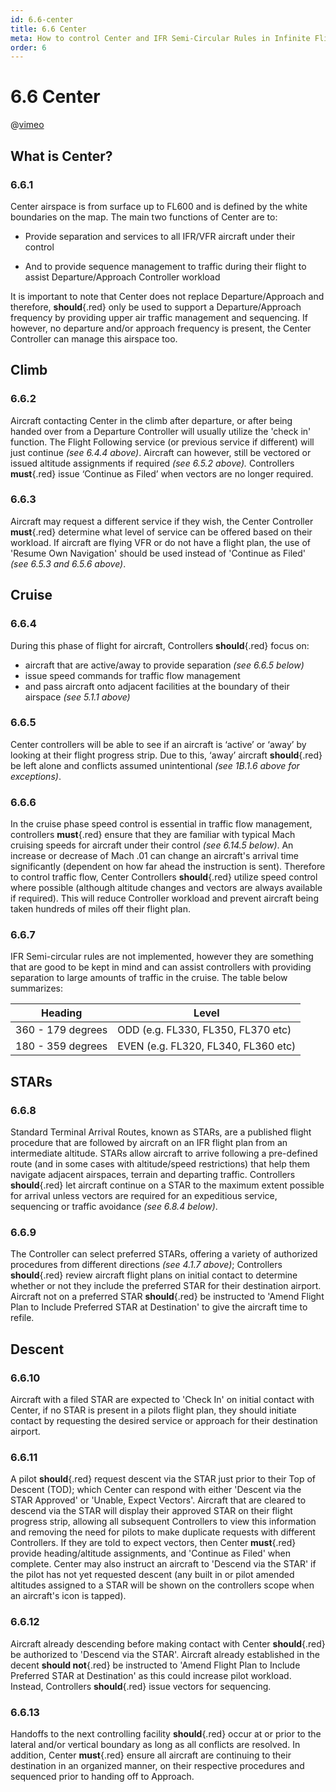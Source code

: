 ```yaml
---
id: 6.6-center
title: 6.6 Center
meta: How to control Center and IFR Semi-Circular Rules in Infinite Flight.
order: 6
---
```


# 6.6 Center


@[vimeo](423210474)


## What is Center?



### 6.6.1    

Center airspace is from surface up to FL600 and is defined by the white boundaries on the map. The main two functions of Center are to:

 

 -    Provide separation and services to all IFR/VFR aircraft under their control

 -    And to provide sequence management to traffic during their flight to assist Departure/Approach Controller workload

 

It is important to note that Center does not replace Departure/Approach and therefore, **should**{.red} only be used to support a Departure/Approach frequency by providing upper air traffic management and sequencing. If however, no departure and/or approach frequency is present, the Center Controller can manage this airspace too.

 

## Climb



### 6.6.2 

Aircraft contacting Center in the climb after departure, or after being handed over from a Departure Controller will usually utilize the 'check in' function. The Flight Following service (or previous service if different) will just continue *(see 6.4.4 above)*. Aircraft can however, still be vectored or issued altitude assignments if required *(see 6.5.2 above).* Controllers **must**{.red} issue ‘Continue as Filed’ when vectors are no longer required.



### 6.6.3 

Aircraft may request a different service if they wish, the Center Controller **must**{.red} determine what level of service can be offered based on their workload. If aircraft are flying VFR or do not have a flight plan, the use of 'Resume Own Navigation' should be used instead of 'Continue as Filed' *(see 6.5.3 and 6.5.6 above)*.



## Cruise



### 6.6.4

During this phase of flight for aircraft, Controllers **should**{.red} focus on:



- aircraft that are active/away to provide separation *(see 6.6.5 below)*
- issue speed commands for traffic flow management
- and pass aircraft onto adjacent facilities at the boundary of their airspace *(see 5.1.1 above)*



### 6.6.5    

Center controllers will be able to see if an aircraft is ‘active’ or ‘away’ by looking at their flight progress strip. Due to this, ‘away’ aircraft **should**{.red} be left alone and conflicts assumed unintentional *(see 1B.1.6 above for exceptions)*.

 

### 6.6.6

In the cruise phase speed control is essential in traffic flow management, controllers **must**{.red} ensure that they are familiar with typical Mach cruising speeds for aircraft under their control *(see 6.14.5 below)*. An increase or decrease of Mach .01 can change an aircraft's arrival time significantly (dependent on how far ahead the instruction is sent). Therefore to control traffic flow, Center Controllers **should**{.red} utilize speed control where possible (although altitude changes and vectors are always available if required). This will reduce Controller workload and prevent aircraft being taken hundreds of miles off their flight plan.



### 6.6.7

IFR Semi-circular rules are not implemented, however they are something that are good to be kept in mind and can assist controllers with providing separation to large amounts of traffic in the cruise. The table below summarizes:



| Heading           | Level                               |
| ----------------- | ----------------------------------- |
| 360 - 179 degrees | ODD (e.g. FL330, FL350, FL370 etc)  |
| 180 - 359 degrees | EVEN (e.g. FL320, FL340, FL360 etc) |



## STARs



### 6.6.8

Standard Terminal Arrival Routes, known as STARs, are a published flight procedure that are followed by aircraft on an IFR flight plan from an intermediate altitude. STARs allow aircraft to arrive following a pre-defined route (and in some cases with altitude/speed restrictions) that help them navigate adjacent airspaces, terrain and departing traffic. Controllers **should**{.red} let aircraft continue on a STAR to the maximum extent possible for arrival unless vectors are required for an expeditious service, sequencing or traffic avoidance *(see 6.8.4 below)*. 



### 6.6.9

The Controller can select preferred STARs, offering a variety of authorized procedures from different directions *(see 4.1.7 above)*; Controllers **should**{.red} review aircraft flight plans on initial contact to determine whether or not they include the preferred STAR for their destination airport. Aircraft not on a preferred STAR **should**{.red} be instructed to 'Amend Flight Plan to Include Preferred STAR at Destination' to give the aircraft time to refile. 



## Descent 

### 6.6.10

Aircraft with a filed STAR are expected to 'Check In' on initial contact with Center, if no STAR is present in a pilots flight plan, they should initiate contact by requesting the desired service or approach for their destination airport.



### 6.6.11

A pilot **should**{.red} request descent via the STAR just prior to their Top of Descent (TOD); which Center can respond with either 'Descent via the STAR Approved' or 'Unable, Expect Vectors'. Aircraft that are cleared to descend via the STAR will display their approved STAR on their flight progress strip, allowing all subsequent Controllers to view this information and removing the need for pilots to make duplicate requests with different Controllers. If they are told to expect vectors, then Center **must**{.red} provide heading/altitude assignments, and 'Continue as Filed' when complete.  Center may also instruct an aircraft to 'Descend via the STAR' if the pilot has not yet requested descent (any built in or pilot amended altitudes assigned to a STAR will be shown on the controllers scope when an aircraft's icon is tapped). 



### 6.6.12

Aircraft already descending before making contact with Center **should**{.red} be authorized to 'Descend via the STAR'. Aircraft already established in the decent **should not**{.red} be instructed to 'Amend Flight Plan to Include Preferred STAR at Destination' as this could increase pilot workload. Instead, Controllers **should**{.red} issue vectors for sequencing. 



### 6.6.13

Handoffs to the next controlling facility **should**{.red} occur at or prior to the lateral and/or vertical boundary as long as all conflicts are resolved. In addition, Center **must**{.red} ensure all aircraft are continuing to their destination in an organized manner, on their respective procedures and sequenced prior to handing off to Approach.
